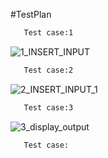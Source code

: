 
#TestPlan

```bash
   Test case:1
```

![1_INSERT_INPUT](https://user-images.githubusercontent.com/94224849/143028695-31d860d3-2c68-43a8-8239-9beda7527f93.png)


```bash
   Test case:2
```
![2_INSERT_INPUT_1](https://user-images.githubusercontent.com/94224849/143029766-71f8b478-147b-484d-bcbf-1eb39c625a87.jpg)


```bash
   Test case:3
```

![3_display_output](https://user-images.githubusercontent.com/94224849/143030087-1fcc7b00-2f85-4fe1-8cf1-df05c85154b1.jpg)



```bash
   Test case:
```
